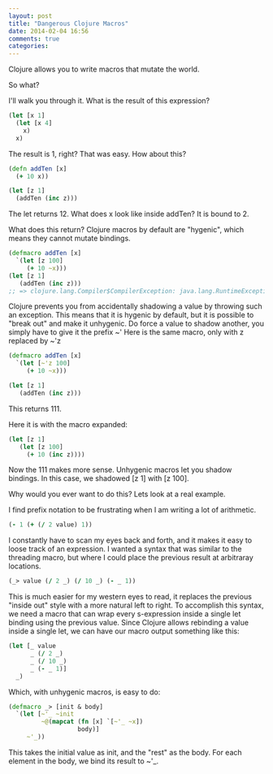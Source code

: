 ```yaml
---
layout: post
title: "Dangerous Clojure Macros"
date: 2014-02-04 16:56
comments: true
categories: 
---
```


Clojure allows you to write macros that mutate the world.


So what?


I'll walk you through it. What is the result of this expression?

``` clojure
(let [x 1]
  (let [x 4]
    x)
  x)
```
The result is 1, right? That was easy. How about this?

``` clojure
(defn addTen [x]
  (+ 10 x))

(let [z 1]
  (addTen (inc z)))

```
The let returns 12. What does x look like inside addTen? It is bound to 2.


What does this return?
Clojure macros by default are "hygenic", which means they cannot mutate bindings.

``` clojure
(defmacro addTen [x]
  `(let [z 100]
     (+ 10 ~x)))
(let [z 1]
   (addTen (inc z)))
;; => clojure.lang.Compiler$CompilerException: java.lang.RuntimeException: Can't let qualified name: user/z,
```

Clojure prevents you from accidentally shadowing a value by throwing such an exception.
This means that it is hygenic by default, but it is possible to "break out" and make it unhygenic.
Do force a value to shadow another, you simply have to give it the prefix ~'
Here is the same macro, only with z replaced by ~'z


``` clojure
(defmacro addTen [x]
  `(let [~'z 100]
     (+ 10 ~x)))

(let [z 1]
   (addTen (inc z)))
```
This returns 111.


Here it is with the macro expanded:

``` clojure
(let [z 1]
   (let [z 100]
     (+ 10 (inc z))))
```

Now the 111 makes more sense.
Unhygenic macros let you shadow bindings.
In this case, we shadowed [z 1] with [z 100].


Why would you ever want to do this?
Lets look at a real example.


I find prefix notation to be frustrating when I am writing a lot of arithmetic.

``` clojure
(- 1 (+ (/ 2 value) 1))
```

I constantly have to scan my eyes back and forth, and it makes it easy to loose track of an expression.
I wanted a syntax that was similar to the threading macro, but where I could place the previous result at arbitraray locations.

``` clojure
(_> value (/ 2 _) (/ 10 _) (- _ 1))
```
This is much easier for my western eyes to read, it replaces the previous "inside out" style with a more natural left to right.
To accomplish this syntax, we need a macro that can wrap every s-expression inside a single let binding using the previous value.
Since Clojure allows rebinding a value inside a single let, we can have our macro output something like this:

``` clojure
(let [_ value 
      _ (/ 2 _)
      _ (/ 10 _)
      _ (- _ 1)]
  _)
```
Which, with unhygenic macros, is easy to do:

``` clojure
(defmacro _> [init & body]
  `(let [~'_ ~init
         ~@(mapcat (fn [x] `[~'_ ~x])
                   body)]
     ~'_))
```
This takes the initial value as init, and the "rest" as the body.
For each element in the body, we bind its result to ~'_.

